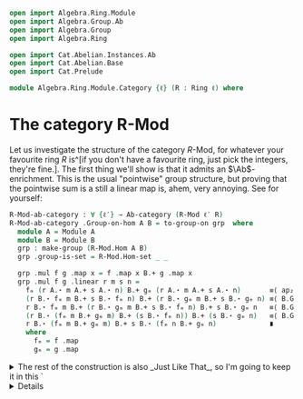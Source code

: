 ```agda
open import Algebra.Ring.Module
open import Algebra.Group.Ab
open import Algebra.Group
open import Algebra.Ring

open import Cat.Abelian.Instances.Ab
open import Cat.Abelian.Base
open import Cat.Prelude

module Algebra.Ring.Module.Category {ℓ} (R : Ring ℓ) where
```

<!--
```agda
private module R = Ring-on (R .snd)
open Ab-category
open is-additive
open make-group
```
-->

# The category R-Mod

Let us investigate the structure of the category $R$-Mod, for whatever
your favourite ring $R$ is^[if you don't have a favourite ring, just
pick the integers, they're fine.]. The first thing we'll show is that it
admits an $\Ab$-enrichment. This is the usual "pointwise" group
structure, but proving that the pointwise sum is a still a linear map
is, ahem, very annoying. See for yourself:

```agda
R-Mod-ab-category : ∀ {ℓ′} → Ab-category (R-Mod ℓ′ R)
R-Mod-ab-category .Group-on-hom A B = to-group-on grp  where
  module A = Module A
  module B = Module B
  grp : make-group (R-Mod.Hom A B)
  grp .group-is-set = R-Mod.Hom-set _ _

  grp .mul f g .map x = f .map x B.+ g .map x
  grp .mul f g .linear r m s n =
    fₘ (r A.⋆ m A.+ s A.⋆ n) B.+ gₘ (r A.⋆ m A.+ s A.⋆ n)       ≡⟨ ap₂ B._+_ (f .linear _ _ _ _) (g .linear _ _ _ _) ⟩
    (r B.⋆ fₘ m B.+ s B.⋆ fₘ n) B.+ (r B.⋆ gₘ m B.+ s B.⋆ gₘ n) ≡⟨ B.G.pullr (B.G.pulll B.G.commutative) ⟩
    r B.⋆ fₘ m B.+ (r B.⋆ gₘ m B.+ s B.⋆ fₘ n) B.+ s B.⋆ gₘ n   ≡⟨ B.G.pulll (B.G.pulll (sym (B.⋆-add-r r _ _))) ⟩
    (r B.⋆ (fₘ m B.+ gₘ m) B.+ (s B.⋆ fₘ n)) B.+ (s B.⋆ gₘ n)   ≡⟨ B.G.pullr (sym (B.⋆-add-r s _ _)) ⟩
    r B.⋆ (fₘ m B.+ gₘ m) B.+ s B.⋆ (fₘ n B.+ gₘ n)             ∎
    where
      fₘ = f .map
      gₘ = g .map
```

<details>
<summary>The rest of the construction is also _Just Like That_, so I'm
going to keep it in this `<details>`{.html} element out of
decency.</summary>
```agda
  grp .unit .map x    = B.G.unit
  grp .unit .linear r m s n =
    B.G.unit                          ≡˘⟨ B.⋆-group-hom.pres-id _ ⟩
    s B.⋆ B.G.unit                    ≡˘⟨ B.G.eliml (B.⋆-group-hom.pres-id _) ⟩
    r B.⋆ B.G.unit B.+ s B.⋆ B.G.unit ∎
  grp .inv f .map x   = B.G.inverse (f .map x)
  grp .inv f .linear r m s n =
       ap B.G.inverse (f .linear r m s n)
    ·· B.G.inv-comm
    ·· B.G.commutative
     ∙ ap₂ B._+_ (sym (B.⋆-group-hom.pres-inv _)) (sym (B.⋆-group-hom.pres-inv _))
  grp .assoc x y z = Linear-map-path (funext λ x → sym B.G.associative)
  grp .invl x = Linear-map-path (funext λ x → B.G.inversel)
  grp .invr x = Linear-map-path (funext λ x → B.G.inverser)
  grp .idl x = Linear-map-path (funext λ x → B.G.idl)

R-Mod-ab-category .Hom-grp-ab A B f g =
  Linear-map-path (funext λ x → Module.G.commutative B)
R-Mod-ab-category .∘-linear-l {C = C} f g h =
  Linear-map-path refl
R-Mod-ab-category .∘-linear-r {B = B} {C} f g h =
  Linear-map-path $ funext λ x →
    f .map (g .map x) C.+ f .map (h .map x)                     ≡⟨ ap₂ C._+_ (sym (C.⋆-id _)) (sym (C.⋆-id _)) ⟩
    R.1r C.⋆ f .map (g .map x) C.+ (R.1r C.⋆ f .map (h .map x)) ≡⟨ sym (f .linear R.1r (g .map x) R.1r (h .map x)) ⟩
    f .map (R.1r B.⋆ g .map x B.+ R.1r B.⋆ h .map x)            ≡⟨ ap (f .map) (ap₂ B._+_ (B.⋆-id _) (B.⋆-id _)) ⟩
    f .map (g .map x B.+ h .map x)                              ∎
  where
    module C = Module C
    module B = Module B
```
</details>

## Finite biproducts

Let's now prove that $R$-Mod is a preadditive category. This is exactly
as in $\Ab$: The zero object is the zero group, equipped with its unique
choice of $R$-module structure, and direct products $M \oplus N$ are
given by direct products of the underlying groups $M_G \oplus N_G$ with
the canonical choice of $R$-module structure.

The zero object is simple, because the unit type is so well-behaved^[and
`Lift` types, too] when it comes to definitional equality: Everything is
constantly the unit, including the paths, which are _all_ reflexivity.

```agda
R-Mod-is-additive : is-additive (R-Mod _ R)
R-Mod-is-additive .has-ab = R-Mod-ab-category
R-Mod-is-additive .has-terminal = record
  { top  = _ , ∅ᴹ
  ; has⊤ = λ x → contr
    (record { map    = λ _ → lift tt
            ; linear = λ _ _ _ _ → refl
            })
    (λ _ → Linear-map-path refl)
  }
  where
    ∅ᴹ : Module-on R (Ab-is-additive .has-terminal .Terminal.top)
    ∅ᴹ .Module-on._⋆_ = λ _ _ → lift tt
    ∅ᴹ .Module-on.⋆-id _        = refl
    ∅ᴹ .Module-on.⋆-add-r _ _ _ = refl
    ∅ᴹ .Module-on.⋆-add-l _ _ _ = refl
    ∅ᴹ .Module-on.⋆-assoc _ _ _ = refl
```

For the direct products, on the other hand, we have to do a bit more
work. Like we mentioned before, the direct product of modules is built
on the direct product of abelian groups (which is, in turn, built on the
Cartesian product of types). The module action, and its laws, are
defined pointwise using the $R$-module structures of $M$ and $N$:

```agda
R-Mod-is-additive .has-prods M N = prod where
  module P = is-additive.Product
    Ab-is-additive
    (Ab-is-additive .has-prods (M .fst) (N .fst))
  module M = Module M
  module N = Module N

  M⊕ᵣN : Module-on R P.apex
  M⊕ᵣN .Module-on._⋆_ r (a , b) = r M.⋆ a , r N.⋆ b
  M⊕ᵣN .Module-on.⋆-id _        = Σ-pathp (M.⋆-id _)        (N.⋆-id _)
  M⊕ᵣN .Module-on.⋆-add-r _ _ _ = Σ-pathp (M.⋆-add-r _ _ _) (N.⋆-add-r _ _ _)
  M⊕ᵣN .Module-on.⋆-add-l _ _ _ = Σ-pathp (M.⋆-add-l _ _ _) (N.⋆-add-l _ _ _)
  M⊕ᵣN .Module-on.⋆-assoc _ _ _ = Σ-pathp (M.⋆-assoc _ _ _) (N.⋆-assoc _ _ _)
```

We can readily define the universal cone: The projection maps are the
projection maps of the underlying type, which are definitionally linear.
Proving that this cone is actually universal involves a bit of
path-mangling, but it's nothing _too_ bad:

```agda
  open Ab-category.is-product
  open Ab-category.Product
  prod : Ab-category.Product R-Mod-ab-category M N
  prod .apex = _ , M⊕ᵣN
  prod .π₁ .map (a , _)    = a
  prod .π₁ .linear r m s n = refl
  prod .π₂ .map (_ , b)    = b
  prod .π₂ .linear r m s n = refl

  prod .has-is-product .⟨_,_⟩ f g .map x = f .map x , g .map x
  prod .has-is-product .⟨_,_⟩ f g .linear r m s n =
    Σ-pathp (f .linear _ _ _ _) (g .linear _ _ _ _)
  prod .has-is-product .π₁∘factor = Linear-map-path refl
  prod .has-is-product .π₂∘factor = Linear-map-path refl
  prod .has-is-product .unique other p q = Linear-map-path {ℓ′ = lzero} $ funext λ x →
    Σ-pathp (ap map p $ₚ x) (ap map q $ₚ x)
```

<!-- TODO [Amy 2022-09-15]
Define kernels, cokernels, and show that ker (coker f) ≃ coker (ker f).
-->
